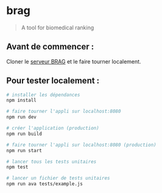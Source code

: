 # brag

> A tool for biomedical ranking

## Avant de commencer :

Cloner le [serveur BRAG](https://github.com/lydianish/brag-gs.git) et le faire tourner localement.

## Pour tester localement :

``` bash
# installer les dépendances
npm install

# faire tourner l'appli sur localhost:8080
npm run dev

# créer l'application (production)
npm run build

# faire tourner l'appli sur localhost:8080 (production)
npm run start

# lancer tous les tests unitaires
npm test

# lancer un fichier de tests unitaires
npm run ava tests/example.js

```
